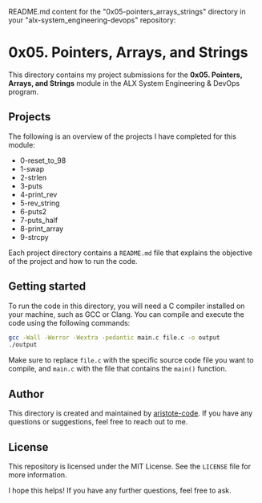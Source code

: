 README.md content for the "0x05-pointers_arrays_strings" directory in your "alx-system_engineering-devops" repository:

# 0x05. Pointers, Arrays, and Strings

This directory contains my project submissions for the **0x05. Pointers, Arrays, and Strings** module in the ALX System Engineering & DevOps program.

## Projects

The following is an overview of the projects I have completed for this module:

- 0-reset_to_98
- 1-swap
- 2-strlen
- 3-puts
- 4-print_rev
- 5-rev_string
- 6-puts2
- 7-puts_half
- 8-print_array
- 9-strcpy

Each project directory contains a `README.md` file that explains the objective of the project and how to run the code.

## Getting started

To run the code in this directory, you will need a C compiler installed on your machine, such as GCC or Clang. You can compile and execute the code using the following commands:

```bash
gcc -Wall -Werror -Wextra -pedantic main.c file.c -o output
./output
```

Make sure to replace `file.c` with the specific source code file you want to compile, and `main.c` with the file that contains the `main()` function.

## Author

This directory is created and maintained by [aristote-code](https://github.com/aristote-code). If you have any questions or suggestions, feel free to reach out to me.

## License

This repository is licensed under the MIT License. See the `LICENSE` file for more information.

I hope this helps! If you have any further questions, feel free to ask.